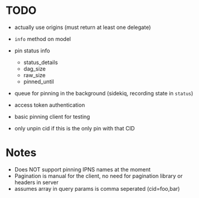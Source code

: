# TODO

- actually use origins (must return at least one delegate)

- `info` method on model
- pin status info
  - status_details
  - dag_size
  - raw_size
  - pinned_until

- queue for pinning in the background (sidekiq, recording state in `status`)

- access token authentication

- basic pinning client for testing

- only unpin cid if this is the only pin with that CID

# Notes

- Does NOT support pinning IPNS names at the moment
- Pagination is manual for the client, no need for pagination library or headers in server
- assumes array in query params is comma seperated (cid=foo,bar)
